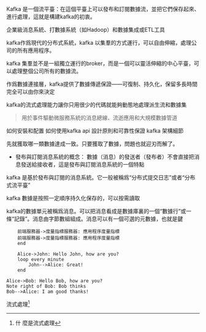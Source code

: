 Kafka 是一個流平臺：在這個平臺上可以發布和訂閱數據流，並把它們保存起來、進行處理，這就是構建kafka的初衷。

企業級消息系統、打數據系統（如Hadoop）和數據集成或ETL工具

kafka作爲現代的分布式系統，kafka 以集羣的方式運行，可以自由伸縮，處理公司的所有應用程序。

kafka 集羣並不是一組獨立運行的broker，而是一個可以靈活伸縮的中心平臺，可以處理整個公司所有的數據流。

作爲數據連接層，kafka提供了數據傳遞保證——可復制、持久化，保留多長時間完全可以由你來決定

kafka的流式處理能力讓你只用很少的代碼就能夠動態地處理派生流和數據集

> 用於事件驅動微服務系統的消息總線、流逝應用和大規模數據管道

如何安裝和配置
如何使用kafka api
設計原則和可靠性保證
kafka 架構細節

先就獲取哪一類數據達成一致。只要獲取了數據，問題也就迎刃而解了。

* 發布與訂閱消息系統的概念：
    數據（消息）的發送者（發布者）不會直接把消息發送給接收者，這是發布與訂閱消息系統的一個特點
    
kafka 是基於發布與訂閱的消息系統。它一般被稱爲“分布式提交日志”或者“分布式流平臺”

kafka 數據是按照一定順序持久化保存的，可以按需讀取

kafka的數據單元被稱爲消息。可以把消息看成是數據庫裏的一個“數據行”或一條“記錄”。消息由字節數組組成。消息可以有一個可選的元數據，也就是鍵

```sequence
    前端服務器->度量指標服務器: 應用程序度量指標
    前端服務器->度量指標服務器: 應用程序度量指標
    end
```

```sequence
    Alice->John: Hello John, how are you?
    loop every minute
        John-->Alice: Great!
    end
```

```seq
Alice->Bob: Hello Bob, how are you?
Note right of Bob: Bob thinks
Bob-->Alice: I am good thanks!
```



流式處理[^1]


[^1]:  什 麼是流式處理